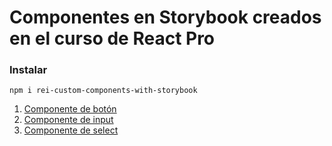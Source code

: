 # Componentes en Storybook creados en el curso de React Pro

### Instalar

```
npm i rei-custom-components-with-storybook
```

1. [Componente de botón](#boton)
2. [Componente de input](#input)
3. [Componente de select](#select)
